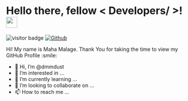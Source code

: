 <h1> Hello there, fellow < Developers/ >! <img src = "/assets/wave.gif" width = 30px> </h1>
<p align='center'>
</p>

![visitor badge](https://visitor-badge.glitch.me/badge?page_id=dmmdust.dmmdust&left_text=Profile%20views)
[![Github](https://img.shields.io/github/followers/dmmdust?label=Follow&style=social)](https://github.com/dmmdust)

<div size='20px'> Hi! My name is Maha Malage. Thank You for taking the time to view my GitHub Profile :smile: 
</div>

- 👋 Hi, I’m @dmmdust
- 👀 I’m interested in ...
- 🌱 I’m currently learning ...
- 💞️ I’m looking to collaborate on ...
- 📫 How to reach me ...





<!---
dmmdust/dmmdust is a ✨ special ✨ repository because its `README.md` (this file) appears on your GitHub profile.
You can click the Preview link to take a look at your changes.
--->
